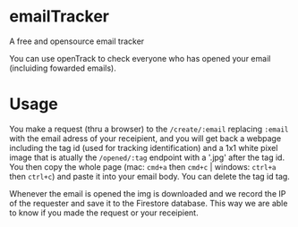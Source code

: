 # emailTracker
A free and opensource email tracker

You can use openTrack to check everyone who has opened your email (incluiding fowarded emails).

# Usage
You make a request (thru a browser) to the `/create/:email` replacing `:email` with the email adress of your receipient, and you will get back a webpage including the tag id (used for tracking identification) and a 1x1 white pixel image that is atually the `/opened/:tag` endpoint with a '.jpg' after the tag id.
You then copy the whole page (mac: `cmd+a` then `cmd+c` | windows: `ctrl+a` then `ctrl+c`) and paste it into your email body. You can delete the tag id tag.


Whenever the email is opened the img is downloaded and we record the IP of the requester and save it to the Firestore database. This way we are able to know if you made the request or your receipient.
